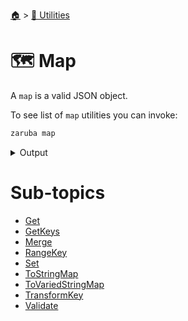 <!--startTocHeader-->
[🏠](../../README.md) > [🔧 Utilities](../README.md)
# 🗺️ Map
<!--endTocHeader-->

A `map` is a valid JSON object.

To see list of `map` utilities you can invoke:

<!--startCode-->
```bash
zaruba map
```
 
<details>
<summary>Output</summary>
 
```````
JsonMap manipulation utilities

Usage:
  zaruba map [command]

Available Commands:
  get               Get value from jsonMap at a particular key
  getKeys           Return a jsonStringList containing all keys in a jsonMap
  merge             Merge multiple jsonMaps
  rangeKey          Print jsonMap keys
  set               Set a value of a jsonMap on a particular key
  toStringMap       Transform a jsonMap into a jsonStringMap
  toVariedStringMap Transform a jsonMap into a jsonStringMap, every keys and values are transformed into multiple variations
  transformKey      Transform map keys
  validate          Check whether jsonMap is valid JSON map or not

Flags:
  -h, --help   help for map

Use "zaruba map [command] --help" for more information about a command.
```````
</details>
<!--endCode-->

<!--startTocSubTopic-->
# Sub-topics
* [Get](get.md)
* [GetKeys](getkeys.md)
* [Merge](merge.md)
* [RangeKey](rangekey.md)
* [Set](set.md)
* [ToStringMap](tostringmap.md)
* [ToVariedStringMap](tovariedstringmap.md)
* [TransformKey](transformkey.md)
* [Validate](validate.md)
<!--endTocSubTopic-->